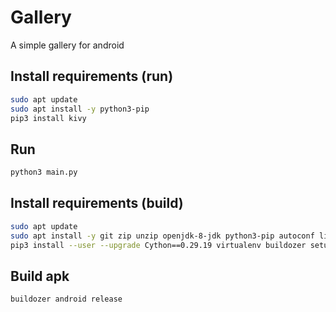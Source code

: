 # Gallery

A simple gallery for android

## Install requirements (run)

```sh
sudo apt update
sudo apt install -y python3-pip
pip3 install kivy
```

## Run

```sh
python3 main.py
```

## Install requirements (build)

```sh
sudo apt update
sudo apt install -y git zip unzip openjdk-8-jdk python3-pip autoconf libtool pkg-config zlib1g-dev libncurses5-dev libncursesw5-dev libtinfo5 cmake libffi-dev libssl-dev build-essential libstdc++6 aidl
pip3 install --user --upgrade Cython==0.29.19 virtualenv buildozer setuptools
```

## Build apk

```sh
buildozer android release
```
